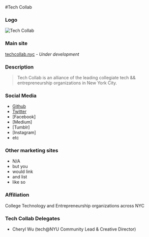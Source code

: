#Tech Collab

### Logo

![Tech Collab](http://placekitten.com.s3.amazonaws.com/homepage-samples/408/287.jpg)

### Main site

[techcollab.nyc](http://techcollab.nyc/) - *Under development*

### Description

> Tech Collab is an alliance of the leading collegiate tech && entrepreneurship organizations in New York City.

### Social Media

- [Github](https://github.com/TechCollabNYC)
- [Twitter](https://twitter.com/TechCollabNYC/)
- [Facebook]
- [Medium]
- [Tumblr]
- [Instagram]
- etc

### Other marketing sites

- N/A
- but you
- would link
- and list
- like so

### Affiliation

College Technology and Entrepreneurship organizations across NYC

### Tech Collab Delegates

- Cheryl Wu (tech@NYU Community Lead & Creative Director)
